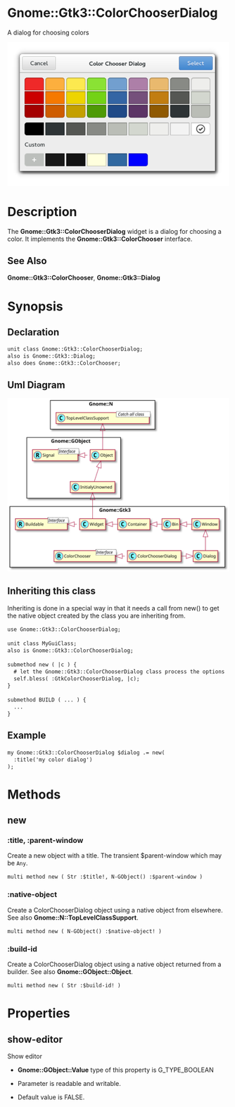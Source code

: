 Gnome::Gtk3::ColorChooserDialog
===============================

A dialog for choosing colors

![](images/colorchooser.png)

Description
===========

The **Gnome::Gtk3::ColorChooserDialog** widget is a dialog for choosing a color. It implements the **Gnome::Gtk3::ColorChooser** interface.

See Also
--------

**Gnome::Gtk3::ColorChooser**, **Gnome::Gtk3::Dialog**

Synopsis
========

Declaration
-----------

    unit class Gnome::Gtk3::ColorChooserDialog;
    also is Gnome::Gtk3::Dialog;
    also does Gnome::Gtk3::ColorChooser;

Uml Diagram
-----------

![](plantuml/ColorChooserDialog.svg)

Inheriting this class
---------------------

Inheriting is done in a special way in that it needs a call from new() to get the native object created by the class you are inheriting from.

    use Gnome::Gtk3::ColorChooserDialog;

    unit class MyGuiClass;
    also is Gnome::Gtk3::ColorChooserDialog;

    submethod new ( |c ) {
      # let the Gnome::Gtk3::ColorChooserDialog class process the options
      self.bless( :GtkColorChooserDialog, |c);
    }

    submethod BUILD ( ... ) {
      ...
    }

Example
-------

    my Gnome::Gtk3::ColorChooserDialog $dialog .= new(
      :title('my color dialog')
    );

Methods
=======

new
---

### :title, :parent-window

Create a new object with a title. The transient $parent-window which may be `Any`.

    multi method new ( Str :$title!, N-GObject() :$parent-window )

### :native-object

Create a ColorChooserDialog object using a native object from elsewhere. See also **Gnome::N::TopLevelClassSupport**.

    multi method new ( N-GObject() :$native-object! )

### :build-id

Create a ColorChooserDialog object using a native object returned from a builder. See also **Gnome::GObject::Object**.

    multi method new ( Str :$build-id! )

Properties
==========

show-editor
-----------

Show editor

  * **Gnome::GObject::Value** type of this property is G_TYPE_BOOLEAN

  * Parameter is readable and writable.

  * Default value is FALSE.

